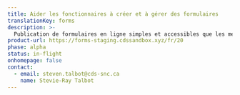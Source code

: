```yaml
---
title: Aider les fonctionnaires à créer et à gérer des formulaires
translationKey: forms
description: >-
  Publication de formulaires en ligne simples et accessibles que les membres du public peuvent utiliser pour obtenir les services ou les prestations dont ils ont besoin.
product-url: https://forms-staging.cdssandbox.xyz/fr/20
phase: alpha
status: in-flight
onhomepage: false
contact:
  - email: steven.talbot@cds-snc.ca
    name: Stevie-Ray Talbot
---
```

